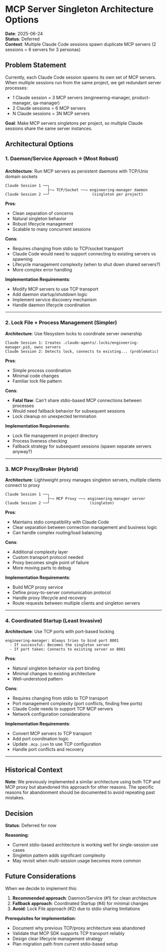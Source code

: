 # MCP Server Singleton Architecture Options

**Date**: 2025-06-24  
**Status**: Deferred  
**Context**: Multiple Claude Code sessions spawn duplicate MCP servers (2 sessions = 6 servers for 3 personas)

## Problem Statement

Currently, each Claude Code session spawns its own set of MCP servers. When multiple sessions run from the same project, we get redundant server processes:
- 1 Claude session = 3 MCP servers (engineering-manager, product-manager, qa-manager)
- 2 Claude sessions = 6 MCP servers
- N Claude sessions = 3N MCP servers

**Goal**: Make MCP servers singletons per project, so multiple Claude sessions share the same server instances.

## Architectural Options

### 1. Daemon/Service Approach ⭐ (Most Robust)

**Architecture**: Run MCP servers as persistent daemons with TCP/Unix domain sockets

```
Claude Session 1 ──┐
                   ├─→ TCP/Socket ──→ engineering-manager daemon
Claude Session 2 ──┘                   (singleton per project)
```

**Pros**:
- Clean separation of concerns
- Natural singleton behavior
- Robust lifecycle management
- Scalable to many concurrent sessions

**Cons**:
- Requires changing from stdio to TCP/socket transport
- Claude Code would need to support connecting to existing servers vs spawning
- Lifecycle management complexity (when to shut down shared servers?)
- More complex error handling

**Implementation Requirements**:
- Modify MCP servers to use TCP transport
- Add daemon startup/shutdown logic
- Implement service discovery mechanism
- Handle daemon lifecycle coordination

---

### 2. Lock File + Process Management (Simpler)

**Architecture**: Use filesystem locks to coordinate server ownership

```
Claude Session 1: Creates .claude-agents/.locks/engineering-manager.pid, owns servers
Claude Session 2: Detects lock, connects to existing... (problematic)
```

**Pros**:
- Simple process coordination
- Minimal code changes
- Familiar lock file pattern

**Cons**:
- **Fatal flaw**: Can't share stdio-based MCP connections between processes
- Would need fallback behavior for subsequent sessions
- Lock cleanup on unexpected termination

**Implementation Requirements**:
- Lock file management in project directory
- Process liveness checking
- Fallback strategy for subsequent sessions (spawn separate servers anyway?)

---

### 3. MCP Proxy/Broker (Hybrid)

**Architecture**: Lightweight proxy manages singleton servers, multiple clients connect to proxy

```
Claude Session 1 ──┐
                   ├─→ MCP Proxy ──→ engineering-manager server
Claude Session 2 ──┘                  (singleton)
```

**Pros**:
- Maintains stdio compatibility with Claude Code
- Clear separation between connection management and business logic
- Can handle complex routing/load balancing

**Cons**:
- Additional complexity layer
- Custom transport protocol needed
- Proxy becomes single point of failure
- More moving parts to debug

**Implementation Requirements**:
- Build MCP proxy service
- Define proxy-to-server communication protocol
- Handle proxy lifecycle and recovery
- Route requests between multiple clients and singleton servers

---

### 4. Coordinated Startup (Least Invasive)

**Architecture**: Use TCP ports with port-based locking

```
engineering-manager: Always tries to bind port 8001
  - If successful: Becomes the singleton server
  - If port taken: Connects to existing server on 8001
```

**Pros**:
- Natural singleton behavior via port binding
- Minimal changes to existing architecture
- Well-understood pattern

**Cons**:
- Requires changing from stdio to TCP transport
- Port management complexity (port conflicts, finding free ports)
- Claude Code needs to support TCP MCP servers
- Network configuration considerations

**Implementation Requirements**:
- Convert MCP servers to TCP transport
- Add port coordination logic
- Update `.mcp.json` to use TCP configuration
- Handle port conflicts and recovery

---

## Historical Context

**Note**: We previously implemented a similar architecture using both TCP and MCP proxy but abandoned this approach for other reasons. The specific reasons for abandonment should be documented to avoid repeating past mistakes.

## Decision

**Status**: Deferred for now

**Reasoning**: 
- Current stdio-based architecture is working well for single-session use cases
- Singleton pattern adds significant complexity
- May revisit when multi-session usage becomes more common

## Future Considerations

When we decide to implement this:

1. **Recommended approach**: Daemon/Service (#1) for clean architecture
2. **Fallback approach**: Coordinated Startup (#4) for minimal changes
3. **Avoid**: Lock File approach (#2) due to stdio sharing limitations

**Prerequisites for implementation**:
- Document why previous TCP/proxy architecture was abandoned
- Validate that MCP SDK supports TCP transport reliably
- Design clear lifecycle management strategy
- Plan migration path from current stdio-based setup